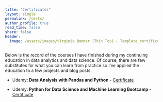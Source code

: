 ```yaml
---
title: "Certificates"
layout: single
permalink: /certs/
author_profile: true
read_time: false
share: false
header:
  image: /assets/images/Virginia_Banner (Thin Top) - Template_certificates.jpeg
---
```



Below is the record of the courses I have finished during my continuing education in data analytics and data science. Of course, there are few substitutes for what you can learn from practice so I’ve applied the education to a few projects and blog posts.

  - Udemy: **Data Analysis with Pandas and Python** - [Certificate](/assets/images/Python_Pandas_Cert.jpg)

  - Udemy: **Python for Data Science and Machine Learning Bootcamp** - [Certificate](/assets/images/Python_DS_Cert.jpg)
